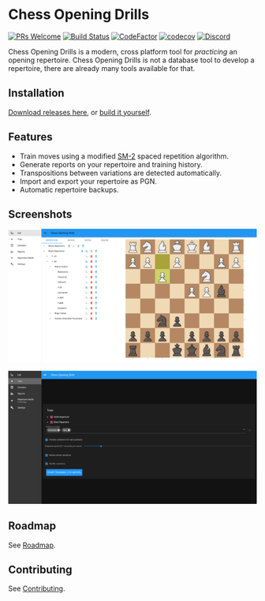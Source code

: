 # Chess Opening Drills

[![PRs Welcome](https://img.shields.io/badge/PRs-welcome-brightgreen.svg?style=flat-square)](http://makeapullrequest.com)
[![Build Status](https://travis-ci.org/theProgramLuke/chess_opening_drills.svg?branch=main)](https://travis-ci.org/theProgramLuke/chess_opening_drills)
[![CodeFactor](https://www.codefactor.io/repository/github/theprogramluke/chess_opening_drills/badge)](https://www.codefactor.io/repository/github/theprogramluke/chess_opening_drills)
[![codecov](https://codecov.io/gh/theProgramLuke/chess_opening_drills/branch/main/graph/badge.svg)](https://codecov.io/gh/theProgramLuke/chess_opening_drills)
[![Discord](https://img.shields.io/discord/776971719641399326)](https://discord.gg/yCjMRRCqeJ)

Chess Opening Drills is a modern, cross platform tool for _practicing_ an opening repertoire. Chess Opening Drills is not a database tool to develop a repertoire, there are already many tools available for that.

## Installation

[Download releases here](https://github.com/theProgramLuke/chess_opening_drills/releases), or [build it yourself](CONTRIBUTING.md).

## Features

- Train moves using a modified [SM-2](https://www.supermemo.com/en/archives1990-2015/english/ol/sm2) spaced repetition algorithm.
- Generate reports on your repertoire and training history.
- Transpositions between variations are detected automatically.
- Import and export your repertoire as PGN.
- Automatic repertoire backups.

## Screenshots

![Edit Mode](images/edit.png)

![Training Mode](images/train.png)

## Roadmap

See [Roadmap](Roadmap.md).

## Contributing

See [Contributing](CONTRIBUTING.md).
